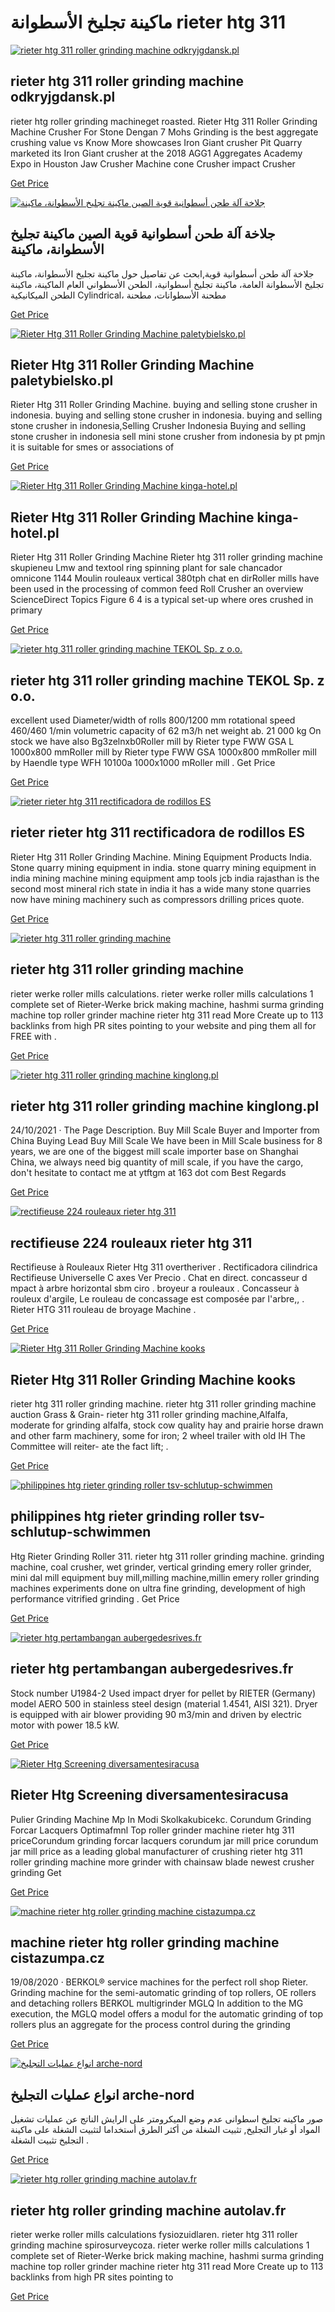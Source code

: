 # ماكينة تجليخ الأسطوانة rieter htg 311
<a href="https://mnn.zoosnet.net/LR/Chatpre.aspx?id=MNN94995150&p=https://vbl.co.za/" target="_blank">![rieter htg 311 roller grinding machine odkryjgdansk.pl](https://raw.githubusercontent.com/gcmcrusher/imgs/main/314.jpg)</a>
## rieter htg 311 roller grinding machine odkryjgdansk.pl
rieter htg roller grinding machineget roasted. Rieter Htg 311 Roller Grinding Machine Crusher For Stone Dengan 7 Mohs Grinding is the best aggregate crushing value vs Know More showcases Iron Giant crusher Pit Quarry marketed its Iron Giant crusher at the 2018 AGG1 Aggregates Academy Expo in Houston Jaw Crusher Machine cone Crusher impact Crusher 
<a href="https://mnn.zoosnet.net/LR/Chatpre.aspx?id=MNN94995150&p=https://vbl.co.za/" target="_blank">Get Price</a>
<a href="https://mnn.zoosnet.net/LR/Chatpre.aspx?id=MNN94995150&p=https://vbl.co.za/" target="_blank">![جلاخة آلة طحن أسطوانية قوية الصين ماكينة تجليخ الأسطوانة، ماكينة ](https://raw.githubusercontent.com/gcmcrusher/imgs/main/519.jpg)</a>
## جلاخة آلة طحن أسطوانية قوية الصين ماكينة تجليخ الأسطوانة، ماكينة 
جلاخة آلة طحن أسطوانية قوية,ابحث عن تفاصيل حول ماكينة تجليخ الأسطوانة، ماكينة تجليخ الأسطوانة العامة، ماكينة تجليخ أسطوانية، الطحن الأسطواني العام الماكينة، ماكينة الطحن الميكانيكية Cylindrical، مطحنة الأسطوانات، مطحنة 
<a href="https://mnn.zoosnet.net/LR/Chatpre.aspx?id=MNN94995150&p=https://vbl.co.za/" target="_blank">Get Price</a>
<a href="https://mnn.zoosnet.net/LR/Chatpre.aspx?id=MNN94995150&p=https://vbl.co.za/" target="_blank">![Rieter Htg 311 Roller Grinding Machine paletybielsko.pl](https://raw.githubusercontent.com/gcmcrusher/imgs/main/270.jpg)</a>
## Rieter Htg 311 Roller Grinding Machine paletybielsko.pl
Rieter Htg 311 Roller Grinding Machine. buying and selling stone crusher in indonesia. buying and selling stone crusher in indonesia. buying and selling stone crusher in indonesia,Selling Crusher Indonesia Buying and selling stone crusher in indonesia sell mini stone crusher from indonesia by pt pmjn it is suitable for smes or associations of 
<a href="https://mnn.zoosnet.net/LR/Chatpre.aspx?id=MNN94995150&p=https://vbl.co.za/" target="_blank">Get Price</a>
<a href="https://mnn.zoosnet.net/LR/Chatpre.aspx?id=MNN94995150&p=https://vbl.co.za/" target="_blank">![Rieter Htg 311 Roller Grinding Machine kinga-hotel.pl](https://raw.githubusercontent.com/gcmcrusher/imgs/main/849.jpg)</a>
## Rieter Htg 311 Roller Grinding Machine kinga-hotel.pl
Rieter Htg 311 Roller Grinding Machine Rieter htg 311 roller grinding machine skupieneu Lmw and textool ring spinning plant for sale chancador omnicone 1144 Moulin rouleaux vertical 380tph chat en dirRoller mills have been used in the processing of common feed Roll Crusher an overview ScienceDirect Topics Figure 6 4 is a typical set-up where ores crushed in primary 
<a href="https://mnn.zoosnet.net/LR/Chatpre.aspx?id=MNN94995150&p=https://vbl.co.za/" target="_blank">Get Price</a>
<a href="https://mnn.zoosnet.net/LR/Chatpre.aspx?id=MNN94995150&p=https://vbl.co.za/" target="_blank">![rieter htg 311 roller grinding machine TEKOL Sp. z o.o.](https://raw.githubusercontent.com/gcmcrusher/imgs/main/398.jpg)</a>
## rieter htg 311 roller grinding machine TEKOL Sp. z o.o.
excellent used Diameter/width of rolls 800/1200 mm rotational speed 460/460 1/min volumetric capacity of 62 m3/h net weight ab. 21 000 kg On stock we have also Bg3zelnxb0Roller mill by Rieter type FWW GSA L 1000х800 mmRoller mill by Rieter type FWW GSA 1000х800 mmRoller mill by Haendle type WFH 10100a 1000х1000 mRoller mill . Get Price
<a href="https://mnn.zoosnet.net/LR/Chatpre.aspx?id=MNN94995150&p=https://vbl.co.za/" target="_blank">Get Price</a>
<a href="https://mnn.zoosnet.net/LR/Chatpre.aspx?id=MNN94995150&p=https://vbl.co.za/" target="_blank">![rieter rieter htg 311 rectificadora de rodillos ES](https://raw.githubusercontent.com/gcmcrusher/imgs/main/178.jpg)</a>
## rieter rieter htg 311 rectificadora de rodillos ES
Rieter Htg 311 Roller Grinding Machine. Mining Equipment Products India. Stone quarry mining equipment in india. stone quarry mining equipment in india mining machine mining equipment amp tools jcb india rajasthan is the second most mineral rich state in india it has a wide many stone quarries now have mining machinery such as compressors drilling prices quote.
<a href="https://mnn.zoosnet.net/LR/Chatpre.aspx?id=MNN94995150&p=https://vbl.co.za/" target="_blank">Get Price</a>
<a href="https://mnn.zoosnet.net/LR/Chatpre.aspx?id=MNN94995150&p=https://vbl.co.za/" target="_blank">![rieter htg 311 roller grinding machine](https://raw.githubusercontent.com/gcmcrusher/imgs/main/282.jpg)</a>
## rieter htg 311 roller grinding machine
rieter werke roller mills calculations. rieter werke roller mills calculations 1 complete set of Rieter-Werke brick making machine, hashmi surma grinding machine top roller grinder machine rieter htg 311 read More Create up to 113 backlinks from high PR sites pointing to your website and ping them all for FREE with .
<a href="https://mnn.zoosnet.net/LR/Chatpre.aspx?id=MNN94995150&p=https://vbl.co.za/" target="_blank">Get Price</a>
<a href="https://mnn.zoosnet.net/LR/Chatpre.aspx?id=MNN94995150&p=https://vbl.co.za/" target="_blank">![rieter htg 311 roller grinding machine kinglong.pl](https://raw.githubusercontent.com/gcmcrusher/imgs/main/139.jpg)</a>
## rieter htg 311 roller grinding machine kinglong.pl
24/10/2021 · The Page Description. Buy Mill Scale Buyer and Importer from China Buying Lead Buy Mill Scale We have been in Mill Scale business for 8 years, we are one of the biggest mill scale importer base on Shanghai China, we always need big quantity of mill scale, if you have the cargo, don't hesitate to contact me at ytftgm at 163 dot com Best Regards 
<a href="https://mnn.zoosnet.net/LR/Chatpre.aspx?id=MNN94995150&p=https://vbl.co.za/" target="_blank">Get Price</a>
<a href="https://mnn.zoosnet.net/LR/Chatpre.aspx?id=MNN94995150&p=https://vbl.co.za/" target="_blank">![rectifieuse 224 rouleaux rieter htg 311](https://raw.githubusercontent.com/gcmcrusher/imgs/main/775.jpg)</a>
## rectifieuse 224 rouleaux rieter htg 311
Rectifieuse à Rouleaux Rieter Htg 311 overtheriver . Rectificadora cilindrica Rectifieuse Universelle C axes Ver Precio . Chat en direct. concasseur d mpact à arbre horizontal sbm ciro . broyeur a rouleaux . Concasseur à rouleux d'argile, Le rouleau de concassage est composée par l'arbre,, . Rieter HTG 311 rouleau de broyage Machine .
<a href="https://mnn.zoosnet.net/LR/Chatpre.aspx?id=MNN94995150&p=https://vbl.co.za/" target="_blank">Get Price</a>
<a href="https://mnn.zoosnet.net/LR/Chatpre.aspx?id=MNN94995150&p=https://vbl.co.za/" target="_blank">![Rieter Htg 311 Roller Grinding Machine kooks](https://raw.githubusercontent.com/gcmcrusher/imgs/main/685.jpg)</a>
## Rieter Htg 311 Roller Grinding Machine kooks
rieter htg 311 roller grinding machine. rieter htg 311 roller grinding machine auction Grass & Grain- rieter htg 311 roller grinding machine,Alfalfa, moderate for grinding alfalfa, stock cow quality hay and prairie horse drawn and other farm machinery, some for iron; 2 wheel trailer with old IH The Committee will reiter- ate the fact lift; .
<a href="https://mnn.zoosnet.net/LR/Chatpre.aspx?id=MNN94995150&p=https://vbl.co.za/" target="_blank">Get Price</a>
<a href="https://mnn.zoosnet.net/LR/Chatpre.aspx?id=MNN94995150&p=https://vbl.co.za/" target="_blank">![philippines htg rieter grinding roller tsv-schlutup-schwimmen](https://raw.githubusercontent.com/gcmcrusher/imgs/main/400.jpg)</a>
## philippines htg rieter grinding roller tsv-schlutup-schwimmen
Htg Rieter Grinding Roller 311. rieter htg 311 roller grinding machine. grinding machine, coal crusher, wet grinder, vertical grinding emery roller grinder, mini dal mill equipment buy mill,milling machine,millin emery roller grinding machines experiments done on ultra fine grinding, development of high performance vitrified grinding . Get Price
<a href="https://mnn.zoosnet.net/LR/Chatpre.aspx?id=MNN94995150&p=https://vbl.co.za/" target="_blank">Get Price</a>
<a href="https://mnn.zoosnet.net/LR/Chatpre.aspx?id=MNN94995150&p=https://vbl.co.za/" target="_blank">![rieter htg pertambangan aubergedesrives.fr](https://raw.githubusercontent.com/gcmcrusher/imgs/main/349.jpg)</a>
## rieter htg pertambangan aubergedesrives.fr
Stock number U1984-2 Used impact dryer for pellet by RIETER (Germany) model AERO 500 in stainless steel design (material 1.4541, AISI 321). Dryer is equipped with air blower providing 90 m3/min and driven by electric motor with power 18.5 kW.
<a href="https://mnn.zoosnet.net/LR/Chatpre.aspx?id=MNN94995150&p=https://vbl.co.za/" target="_blank">Get Price</a>
<a href="https://mnn.zoosnet.net/LR/Chatpre.aspx?id=MNN94995150&p=https://vbl.co.za/" target="_blank">![Rieter Htg Screening diversamentesiracusa](https://raw.githubusercontent.com/gcmcrusher/imgs/main/533.jpg)</a>
## Rieter Htg Screening diversamentesiracusa
Pulier Grinding Machine Mp In Modi Skolkakubicekc. Corundum Grinding Forcar Lacquers Optimafmnl Top roller grinder machine rieter htg 311 priceCorundum grinding forcar lacquers corundum jar mill price corundum jar mill price as a leading global manufacturer of crushing rieter htg 311 roller grinding machine more grinder with chainsaw blade newest crusher grinding Get 
<a href="https://mnn.zoosnet.net/LR/Chatpre.aspx?id=MNN94995150&p=https://vbl.co.za/" target="_blank">Get Price</a>
<a href="https://mnn.zoosnet.net/LR/Chatpre.aspx?id=MNN94995150&p=https://vbl.co.za/" target="_blank">![machine rieter htg roller grinding machine cistazumpa.cz](https://raw.githubusercontent.com/gcmcrusher/imgs/main/266.jpg)</a>
## machine rieter htg roller grinding machine cistazumpa.cz
19/08/2020 · BERKOL® service machines for the perfect roll shop Rieter. Grinding machine for the semi-automatic grinding of top rollers, OE rollers and detaching rollers BERKOL multigrinder MGLQ In addition to the MG execution, the MGLQ model offers a modul for the automatic grinding of top rollers plus an aggregate for the process control during the grinding
<a href="https://mnn.zoosnet.net/LR/Chatpre.aspx?id=MNN94995150&p=https://vbl.co.za/" target="_blank">Get Price</a>
<a href="https://mnn.zoosnet.net/LR/Chatpre.aspx?id=MNN94995150&p=https://vbl.co.za/" target="_blank">![انواع عمليات التجليخ arche-nord](https://raw.githubusercontent.com/gcmcrusher/imgs/main/389.jpg)</a>
## انواع عمليات التجليخ arche-nord
صور ماكينه تجليخ اسطوانى عدم وضع الميكرومتر على الرايش الناتج عن عمليات تشغيل المواد أو غبار التجليخ, تثبيت الشغلة من أكثر الطرق أستخداما لتثبيت الشغلة على ماكينة التجليخ تثبيت الشغلة .
<a href="https://mnn.zoosnet.net/LR/Chatpre.aspx?id=MNN94995150&p=https://vbl.co.za/" target="_blank">Get Price</a>
<a href="https://mnn.zoosnet.net/LR/Chatpre.aspx?id=MNN94995150&p=https://vbl.co.za/" target="_blank">![rieter htg roller grinding machine autolav.fr](https://raw.githubusercontent.com/gcmcrusher/imgs/main/33.jpg)</a>
## rieter htg roller grinding machine autolav.fr
rieter werke roller mills calculations fysiozuidlaren. rieter htg 311 roller grinding machine spirosurveycoza. rieter werke roller mills calculations 1 complete set of Rieter-Werke brick making machine, hashmi surma grinding machine top roller grinder machine rieter htg 311 read More Create up to 113 backlinks from high PR sites pointing to 
<a href="https://mnn.zoosnet.net/LR/Chatpre.aspx?id=MNN94995150&p=https://vbl.co.za/" target="_blank">Get Price</a>
